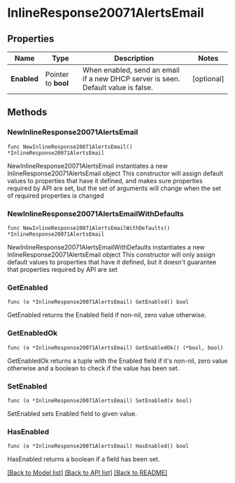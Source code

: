 # InlineResponse20071AlertsEmail

## Properties

Name | Type | Description | Notes
------------ | ------------- | ------------- | -------------
**Enabled** | Pointer to **bool** | When enabled, send an email if a new DHCP server is seen. Default value is false. | [optional] 

## Methods

### NewInlineResponse20071AlertsEmail

`func NewInlineResponse20071AlertsEmail() *InlineResponse20071AlertsEmail`

NewInlineResponse20071AlertsEmail instantiates a new InlineResponse20071AlertsEmail object
This constructor will assign default values to properties that have it defined,
and makes sure properties required by API are set, but the set of arguments
will change when the set of required properties is changed

### NewInlineResponse20071AlertsEmailWithDefaults

`func NewInlineResponse20071AlertsEmailWithDefaults() *InlineResponse20071AlertsEmail`

NewInlineResponse20071AlertsEmailWithDefaults instantiates a new InlineResponse20071AlertsEmail object
This constructor will only assign default values to properties that have it defined,
but it doesn't guarantee that properties required by API are set

### GetEnabled

`func (o *InlineResponse20071AlertsEmail) GetEnabled() bool`

GetEnabled returns the Enabled field if non-nil, zero value otherwise.

### GetEnabledOk

`func (o *InlineResponse20071AlertsEmail) GetEnabledOk() (*bool, bool)`

GetEnabledOk returns a tuple with the Enabled field if it's non-nil, zero value otherwise
and a boolean to check if the value has been set.

### SetEnabled

`func (o *InlineResponse20071AlertsEmail) SetEnabled(v bool)`

SetEnabled sets Enabled field to given value.

### HasEnabled

`func (o *InlineResponse20071AlertsEmail) HasEnabled() bool`

HasEnabled returns a boolean if a field has been set.


[[Back to Model list]](../README.md#documentation-for-models) [[Back to API list]](../README.md#documentation-for-api-endpoints) [[Back to README]](../README.md)



